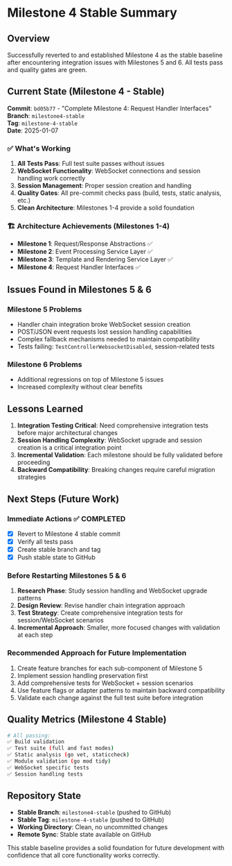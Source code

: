 # Milestone 4 Stable Summary

## Overview

Successfully reverted to and established Milestone 4 as the stable baseline after encountering integration issues with Milestones 5 and 6. All tests pass and quality gates are green.

## Current State (Milestone 4 - Stable)

**Commit**: `bd05b77` - "Complete Milestone 4: Request Handler Interfaces"  
**Branch**: `milestone4-stable`  
**Tag**: `milestone-4-stable`  
**Date**: 2025-01-07

### ✅ What's Working

1. **All Tests Pass**: Full test suite passes without issues
2. **WebSocket Functionality**: WebSocket connections and session handling work correctly
3. **Session Management**: Proper session creation and handling
4. **Quality Gates**: All pre-commit checks pass (build, tests, static analysis, etc.)
5. **Clean Architecture**: Milestones 1-4 provide a solid foundation

### 🏗️ Architecture Achievements (Milestones 1-4)

- **Milestone 1**: Request/Response Abstractions ✅
- **Milestone 2**: Event Processing Service Layer ✅  
- **Milestone 3**: Template and Rendering Service Layer ✅
- **Milestone 4**: Request Handler Interfaces ✅

## Issues Found in Milestones 5 & 6

### Milestone 5 Problems

- Handler chain integration broke WebSocket session creation
- POST/JSON event requests lost session handling capabilities
- Complex fallback mechanisms needed to maintain compatibility
- Tests failing: `TestControllerWebsocketDisabled`, session-related tests

### Milestone 6 Problems

- Additional regressions on top of Milestone 5 issues
- Increased complexity without clear benefits

## Lessons Learned

1. **Integration Testing Critical**: Need comprehensive integration tests before major architectural changes
2. **Session Handling Complexity**: WebSocket upgrade and session creation is a critical integration point
3. **Incremental Validation**: Each milestone should be fully validated before proceeding
4. **Backward Compatibility**: Breaking changes require careful migration strategies

## Next Steps (Future Work)

### Immediate Actions ✅ COMPLETED

- [x] Revert to Milestone 4 stable commit
- [x] Verify all tests pass
- [x] Create stable branch and tag
- [x] Push stable state to GitHub

### Before Restarting Milestones 5 & 6

1. **Research Phase**: Study session handling and WebSocket upgrade patterns
2. **Design Review**: Revise handler chain integration approach
3. **Test Strategy**: Create comprehensive integration tests for session/WebSocket scenarios
4. **Incremental Approach**: Smaller, more focused changes with validation at each step

### Recommended Approach for Future Implementation

1. Create feature branches for each sub-component of Milestone 5
2. Implement session handling preservation first
3. Add comprehensive tests for WebSocket + session scenarios
4. Use feature flags or adapter patterns to maintain backward compatibility
5. Validate each change against the full test suite before integration

## Quality Metrics (Milestone 4 Stable)

```bash
# All passing:
✅ Build validation
✅ Test suite (full and fast modes)
✅ Static analysis (go vet, staticcheck)
✅ Module validation (go mod tidy)
✅ WebSocket specific tests
✅ Session handling tests
```

## Repository State

- **Stable Branch**: `milestone4-stable` (pushed to GitHub)
- **Stable Tag**: `milestone-4-stable` (pushed to GitHub)
- **Working Directory**: Clean, no uncommitted changes
- **Remote Sync**: Stable state available on GitHub

This stable baseline provides a solid foundation for future development with confidence that all core functionality works correctly.
